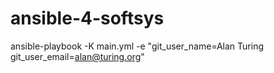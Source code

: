 # ansible-4-softsys
ansible-playbook -K main.yml -e "git_user_name=Alan Turing git_user_email=alan@turing.org"